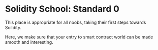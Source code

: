 # Solidity School: Standard 0
This place is appropriate for all noobs, taking their first steps towards Solidity.

Here, we make sure that your entry to smart contract world can be made smooth and interesting.